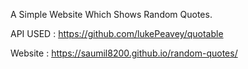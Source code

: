 A Simple Website Which Shows Random Quotes.

API USED : https://github.com/lukePeavey/quotable

Website : https://saumil8200.github.io/random-quotes/